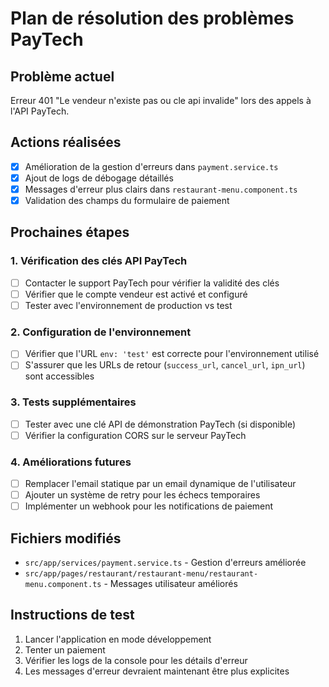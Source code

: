 # Plan de résolution des problèmes PayTech

## Problème actuel
Erreur 401 "Le vendeur n'existe pas ou cle api invalide" lors des appels à l'API PayTech.

## Actions réalisées
- [x] Amélioration de la gestion d'erreurs dans `payment.service.ts`
- [x] Ajout de logs de débogage détaillés
- [x] Messages d'erreur plus clairs dans `restaurant-menu.component.ts`
- [x] Validation des champs du formulaire de paiement

## Prochaines étapes

### 1. Vérification des clés API PayTech
- [ ] Contacter le support PayTech pour vérifier la validité des clés
- [ ] Vérifier que le compte vendeur est activé et configuré
- [ ] Tester avec l'environnement de production vs test

### 2. Configuration de l'environnement
- [ ] Vérifier que l'URL `env: 'test'` est correcte pour l'environnement utilisé
- [ ] S'assurer que les URLs de retour (`success_url`, `cancel_url`, `ipn_url`) sont accessibles

### 3. Tests supplémentaires
- [ ] Tester avec une clé API de démonstration PayTech (si disponible)
- [ ] Vérifier la configuration CORS sur le serveur PayTech

### 4. Améliorations futures
- [ ] Remplacer l'email statique par un email dynamique de l'utilisateur
- [ ] Ajouter un système de retry pour les échecs temporaires
- [ ] Implémenter un webhook pour les notifications de paiement

## Fichiers modifiés
- `src/app/services/payment.service.ts` - Gestion d'erreurs améliorée
- `src/app/pages/restaurant/restaurant-menu/restaurant-menu.component.ts` - Messages utilisateur améliorés

## Instructions de test
1. Lancer l'application en mode développement
2. Tenter un paiement
3. Vérifier les logs de la console pour les détails d'erreur
4. Les messages d'erreur devraient maintenant être plus explicites
